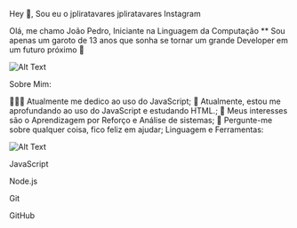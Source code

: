 Hey 👋, Sou eu o jpliratavares
jpliratavares Instagram

Olá, me chamo João Pedro, Iniciante na Linguagem da Computação ** Sou apenas um garoto de 13 anos que sonha se tornar um grande Developer em um futuro próximo 🚀

![Alt Text](https://raw.githubusercontent.com/gist/obernardovieira/f4ec9b75736a98be5f6198f5ae40b897/raw/2546374e14122f5c0a8c7cc0c49edd07bf5d14cd/dev.gif)

Sobre Mim:

👨🏽‍💻 Atualmente me dedico ao uso do JavaScript;
🌱 Atualmente, estou me aprofundando ao uso do JavaScript e estudando HTML.;
🤔 Meus interesses são o Aprendizagem por Reforço e Análise de sistemas;
💬 Pergunte-me sobre qualquer coisa, fico feliz em ajudar;
Linguagem e Ferramentas:

![Alt Text](https://www.google.com.br/url?sa=i&url=https%3A%2F%2Fwww.cleanpng.com%2Ffree%2Fvisual-studio-code.html&psig=AOvVaw18gN7uzQ8e-R9DKosoJrXa&ust=1614188649423000&source=images&cd=vfe&ved=0CAIQjRxqFwoTCMiolrrHgO8CFQAAAAAdAAAAABAI)

JavaScript

Node.js

Git

GitHub


